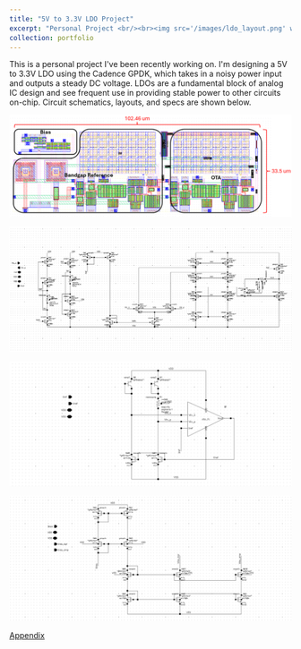 ```yaml
---
title: "5V to 3.3V LDO Project"
excerpt: "Personal Project <br/><br><img src='/images/ldo_layout.png' width='50%' height='50%'>"
collection: portfolio
---
```


This is a personal project I've been recently working on. I'm designing a 5V to 3.3V LDO using the Cadence GPDK, which takes in a noisy power input and outputs a steady DC voltage. LDOs are a fundamental block of analog IC design and see frequent use in providing stable power to other circuits on-chip. Circuit schematics, layouts, and specs are shown below.

![](/images/ldo_layout_labeled.png)

![](/images/ota_schematic.png)

![](/images/bandgap_schematic.png)

![](/images/bias_schematic.png)

[Appendix](/appendix)
